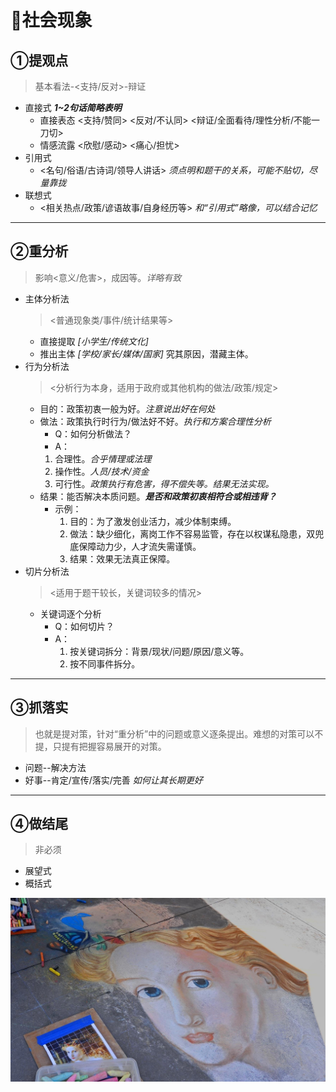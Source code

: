 
# 🌉社会现象

## ①提观点

>基本看法-<支持/反对>-辩证

- 直接式    ***1~2句话简略表明***
  - 直接表态    <支持/赞同> <反对/不认同> <辩证/全面看待/理性分析/不能一刀切>
  - 情感流露    <欣慰/感动> <痛心/担忧>
- 引用式
  - <名句/俗语/古诗词/领导人讲话> *须点明和题干的关系，可能不贴切，尽量靠拢*
- 联想式
  - <相关热点/政策/谚语故事/自身经历等> *和“引用式”略像，可以结合记忆*

---

## ②重分析

>影响<意义/危害>，成因等。*详略有致*

- 主体分析法
  > <普通现象类/事件/统计结果等>
  - 直接提取 *[小学生/传统文化]*
  - 推出主体 *[学校/家长/媒体/国家]* 究其原因，潜藏主体。
- 行为分析法
  ><分析行为本身，适用于政府或其他机构的做法/政策/规定>
  - 目的：政策初衷一般为好。*注意说出好在何处*
  - 做法：政策执行时行为/做法好不好。*执行和方案合理性分析*
    - Q：如何分析做法？
    - A：
     1. 合理性。*合乎情理或法理*
     2. 操作性。*人员/技术/资金*
     3. 可行性。*政策执行有危害，得不偿失等。结果无法实现。*
  - 结果：能否解决本质问题。***是否和政策初衷相符合或相违背？***
    - 示例：
      1. 目的：为了激发创业活力，减少体制束缚。
      2. 做法：缺少细化，离岗工作不容易监管，存在以权谋私隐患，双兜底保障动力少，人才流失需谨慎。
      3. 结果：效果无法真正保障。
- 切片分析法
  ><适用于题干较长，关键词较多的情况>
  - 关键词逐个分析
    - Q：如何切片？
    - A：
      1. 按关键词拆分：背景/现状/问题/原因/意义等。
      2. 按不同事件拆分。

---

## ③抓落实

>也就是提对策，针对“重分析”中的问题或意义逐条提出。难想的对策可以不提，只提有把握容易展开的对策。

- 问题--解决方法
- 好事--肯定/宣传/落实/完善 *如何让其长期更好*

---

## ④做结尾

>非必须

- 展望式
- 概括式

![](img/社会现象类/2019-12-18-20-27-40.png)

